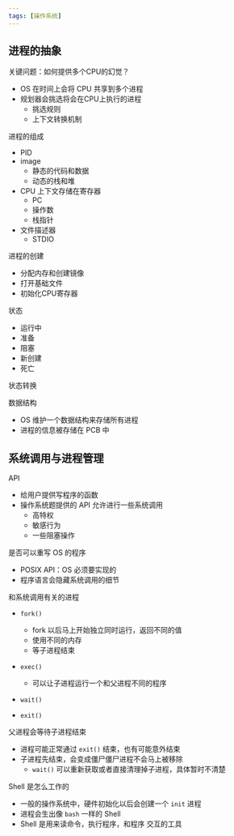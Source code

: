 ```yaml
---
tags: [操作系统]
---
```




## 进程的抽象



关键问题：如何提供多个CPU的幻觉？

- OS 在时间上会将 CPU 共享到多个进程
- 规划器会挑选将会在CPU上执行的进程
  - 挑选规则
  - 上下文转换机制



进程的组成

- PID
- image
  - 静态的代码和数据
  - 动态的栈和堆
- CPU 上下文存储在寄存器
  - PC
  - 操作数
  - 栈指针
- 文件描述器
  - STDIO



进程的创建

- 分配内存和创建镜像
- 打开基础文件
- 初始化CPU寄存器



状态

- 运行中
- 准备
- 阻塞
- 新创建
- 死亡



状态转换



数据结构

- OS 维护一个数据结构来存储所有进程
- 进程的信息被存储在 PCB 中



## 系统调用与进程管理



API

- 给用户提供写程序的函数
- 操作系统题提供的 API 允许进行一些系统调用
  - 高特权
  - 敏感行为
  - 一些阻塞操作



是否可以重写 OS 的程序

- POSIX API：OS 必须要实现的
- 程序语言会隐藏系统调用的细节



和系统调用有关的进程

- `fork()`
  - fork 以后马上开始独立同时运行，返回不同的值
  - 使用不同的内存
  - 等子进程结束
- `exec()`
  - 可以让子进程运行一个和父进程不同的程序

- `wait()`
- `exit()`



父进程会等待子进程结束

- 进程可能正常通过 `exit()` 结束，也有可能意外结束
- 子进程先结束，会变成僵尸僵尸进程不会马上被移除
  -  `wait()` 可以重新获取或者直接清理掉子进程，具体暂时不清楚



Shell 是怎么工作的

- 一般的操作系统中，硬件初始化以后会创建一个 `init` 进程
- 进程会生出像 `bash` 一样的 Shell
- Shell 是用来读命令，执行程序，和程序 交互的工具 



 
